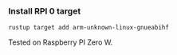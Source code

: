 ### Install RPI 0 target

```
rustup target add arm-unknown-linux-gnueabihf
```

Tested on Raspberry PI Zero W.
